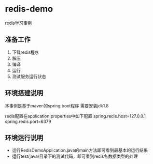 # redis-demo
redis学习事例

## 准备工作
1. 下载redis程序
2. 解压
3. 编译
4. 运行
5. 测试服务运行状态

## 环境搭建说明
本事例是基于maven的spring boot程序
需要安装jdk1.8

redis配置在application.properties中如下配置
spring.redis.host=127.0.0.1
spring.redis.port=6379

## 环境运行说明
* 运行RedisDemoApplication.java的main方法即可看到最基本的运行结果
* 运行test/java/目录下的测试代码，即可看到redis各数据类型的处理
